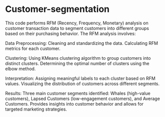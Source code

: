 # Customer-segmentation


This code performs RFM (Recency, Frequency, Monetary) analysis on customer transaction data to segment customers into different groups based on their purchasing behavior. The RFM analysis involves:

Data Preprocessing:
Cleaning and standardizing the data.
Calculating RFM metrics for each customer.

Clustering:
Using KMeans clustering algorithm to group customers into distinct clusters.
Determining the optimal number of clusters using the elbow method.

Interpretation:
Assigning meaningful labels to each cluster based on RFM values.
Visualizing the distribution of customers across different segments.

Results:
Three main customer segments identified: Whales (high-value customers), Lapsed Customers (low-engagement customers), and Average Customers.
Provides insights into customer behavior and allows for targeted marketing strategies.
